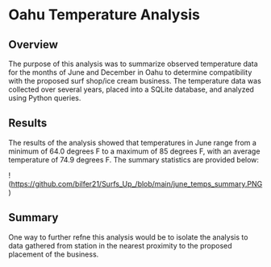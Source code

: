 # Oahu Temperature Analysis

## Overview

The purpose of this analysis was to summarize observed temperature data for the months of June and December in Oahu to determine compatibility with the proposed surf shop/ice cream business. The temperature data was collected over several years, placed into a SQLite database, and analyzed using Python queries.

## Results

The results of the analysis showed that temperatures in June range from a minimum of 64.0 degrees F to a maximum of 85 degrees F, with an average temperature of 74.9 degrees F. The summary statistics are provided below:

!(https://github.com/bilfer21/Surfs_Up_/blob/main/june_temps_summary.PNG)





## Summary

One way to further refne this analysis would be to isolate the analysis to data gathered from station in the nearest proximity to the proposed placement of the business.

